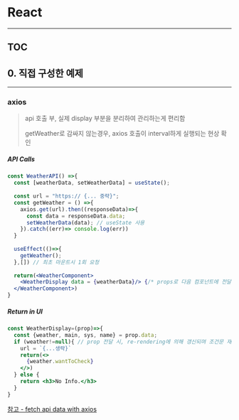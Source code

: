 # React
---
## TOC



## 0. 직접 구성한 예제
---

### axios 
> api 호출 부, 실제 display 부분을 분리하여 관리하는게 편리함
> 
> getWeather로 감싸지 않는경우, axios 호출이 interval하게 실행되는 현상 확인


##### API Calls
```jsx
const WeatherAPI() =>{
  const [weatherData, setWeatherData] = useState();
  
  const url = "https:// {... 중략}";
  const getWeather = () =>{
    axios.get(url).then((responseData)=>{
      const data = responseData.data;
      setWeatherData(data); // useState 사용
    }).catch((err)=> console.log(err))
  }
  
  useEffect(()=>{
    getWeather();
  },[]) // 최초 마운트시 1회 요청
  
  return(<WeatherComponent>
    <WeatherDisplay data = {weatherData}/> {/* props로 다음 컴포넌트에 전달, 데이터 수신 시 re-rendering*/}
  </WeatherComponent>)
}

```

##### Return in UI
```jsx
const WeatherDisplay=(prop)=>{
  const {weather, main, sys, name} = prop.data;
  if (weather!=null){ // prop 전달 시, re-rendering에 의해 갱신되며 조건문 재확인
    url = `{...생략}`
    return(<>
      {weather.wantToCheck}
    </>)
  } else {
    return <h3>No Info.</h3>
  }
}

```

[참고 - fetch api data with axios](https://levelup.gitconnected.com/fetch-api-data-with-axios-and-display-it-in-a-react-app-with-hooks-3f9c8fa89e7b)

